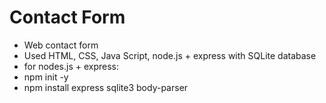 # Contact Form

- Web contact form
- Used HTML, CSS, Java Script, node.js + express with SQLite database
- for nodes.js + express:
- npm init -y
- npm install express sqlite3 body-parser